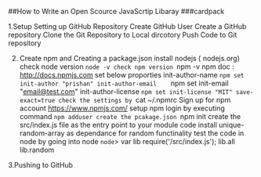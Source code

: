 ##How to Write an Open Scource JavaScrtip Libaray
###cardpack

1.Setup Setting up GitHub Repository
	Create GitHub User
	Create a GitHub repository
	Clone the Git Repository to Local dircotory
	Push Code to Git repository 

2. Create npm and Creating a package.json
	install nodejs ( nodejs.org)
	check node version `node -v
	check npm version `npm -v
	npm doc : http://docs.npmjs.com
	set below proporties
		init-author-name     `npm set init-author "prishan"
		init-author-email    `npm set init-email "email@test.com"
		init-author-license	 `npm set init-license "MIT"
		save-exact=true
	check the settings by `cat ~/.npmrc
    Sign up for npm account	https://www.npmjs.com/
    setup npm login by executing command `npm adduser
    create the pcakage.json `npm init
    create the src/index.js file as the entry point to your module code
    install unique-random-array as dependance for random functinality
    test the code in node by going into node ` node
    `> var lib require('/src/index.js');
       lib.all
       lib.random

3.Pushing to GitHub


		



